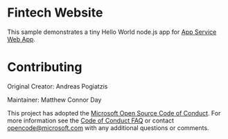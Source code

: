 # Fintech Website

This sample demonstrates a tiny Hello World node.js app for [App Service Web App](https://docs.microsoft.com/azure/app-service-web).

# Contributing

Original Creator: Andreas Pogiatzis

Maintainer: Matthew Connor Day

This project has adopted the [Microsoft Open Source Code of Conduct](https://opensource.microsoft.com/codeofconduct/). For more information see the [Code of Conduct FAQ](https://opensource.microsoft.com/codeofconduct/faq/) or contact [opencode@microsoft.com](mailto:opencode@microsoft.com) with any additional questions or comments.